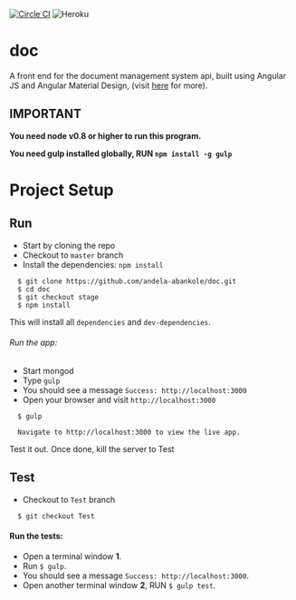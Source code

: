 [![Circle CI](https://circleci.com/gh/andela-abankole/doc/tree/master.svg?style=svg)](https://circleci.com/gh/andela-abankole/doc/tree/master)
![Heroku](http://heroku-badge.herokuapp.com/?app=do-c&style=flat)
# doc
A front end for the document management system api, built using Angular JS and Angular Material Design, (visit [here](http://do-c.herokuapp.com) for more).

## IMPORTANT

**You need node v0.8 or higher to run this program.**

**You need gulp installed globally, RUN `npm install -g gulp`**

# Project Setup
## Run

  - Start by cloning the repo
  - Checkout to `master` branch
  - Install the dependencies: `npm install`

```
  $ git clone https://github.com/andela-abankole/doc.git
  $ cd doc
  $ git checkout stage
  $ npm install 
```
This will install all `dependencies` and `dev-dependencies`.

###### Run the app:

 - Start mongod
 - Type `gulp`
 - You should see a message `Success: http://localhost:3000`
 - Open your browser and visit `http://localhost:3000`

```
  $ gulp
  
  Navigate to http://localhost:3000 to view the live app.
```

Test it out. Once done, kill the server to Test

## Test

  - Checkout to `Test` branch

```
  $ git checkout Test
```

#### Run the tests:

 - Open a terminal window **1**.
 - Run `$ gulp`.
 - You should see a message `Success: http://localhost:3000`.
 - Open another terminal window **2**, RUN `$ gulp test`.
